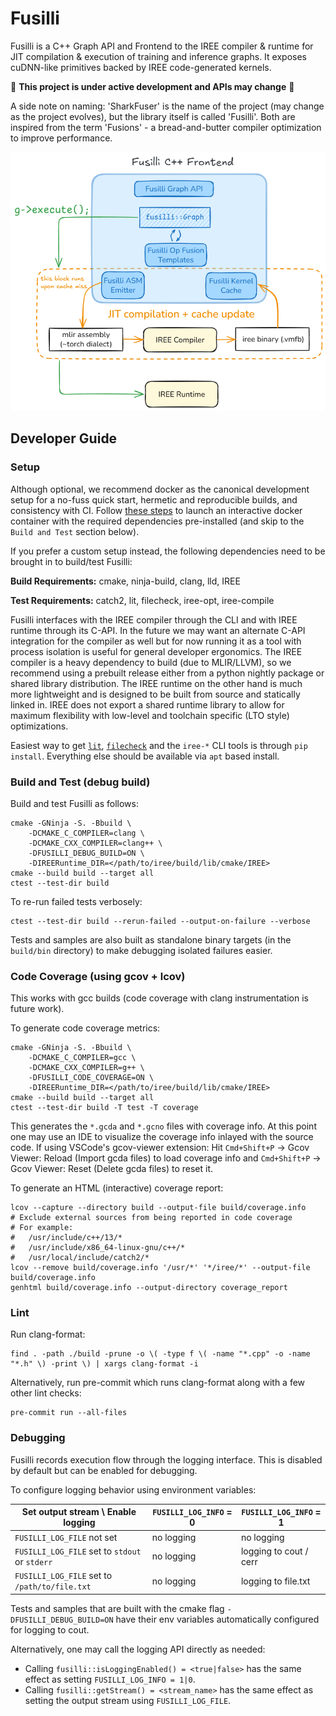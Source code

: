 # Fusilli

Fusilli is a C++ Graph API and Frontend to the IREE compiler & runtime for JIT compilation & execution of training and inference graphs. It exposes cuDNN-like primitives backed by IREE code-generated kernels.

:construction: **This project is under active development and APIs may change** :construction:

A side note on naming: 'SharkFuser' is the name of the project (may change as the project evolves), but the library itself is called 'Fusilli'. Both are inspired from the term 'Fusions' - a bread-and-butter compiler optimization to improve performance.

![Fusilli](docs/fusilli.png)

## Developer Guide

### Setup

Although optional, we recommend docker as the canonical development setup for a no-fuss quick start, hermetic and reproducible builds, and consistency with CI. Follow [these steps](https://github.com/sjain-stanford/docker.git) to launch an interactive docker container with the required dependencies pre-installed (and skip to the `Build and Test` section below).

If you prefer a custom setup instead, the following dependencies need to be brought in to build/test Fusilli:

**Build Requirements:** cmake, ninja-build, clang, lld, IREE

**Test Requirements:** catch2, lit, filecheck, iree-opt, iree-compile

Fusilli interfaces with the IREE compiler through the CLI and with IREE runtime through its C-API. In the future we may want an alternate C-API integration for the compiler as well but for now running it as a tool with process isolation is useful for general developer ergonomics. The IREE compiler is a heavy dependency to build (due to MLIR/LLVM), so we recommend using a prebuilt release either from a python nightly package or shared library distribution. The IREE runtime on the other hand is much more lightweight and is designed to be built from source and statically linked in. IREE does not export a shared runtime library to allow for maximum flexibility with low-level and toolchain specific (LTO style) optimizations.

Easiest way to get [`lit`](https://llvm.org/docs/CommandGuide/lit.html), [`filecheck`](https://github.com/AntonLydike/filecheck) and the `iree-*` CLI tools is through `pip install`. Everything else should be available via `apt` based install.

### Build and Test (debug build)

Build and test Fusilli as follows:
```shell
cmake -GNinja -S. -Bbuild \
    -DCMAKE_C_COMPILER=clang \
    -DCMAKE_CXX_COMPILER=clang++ \
    -DFUSILLI_DEBUG_BUILD=ON \
    -DIREERuntime_DIR=</path/to/iree/build/lib/cmake/IREE>
cmake --build build --target all
ctest --test-dir build
```

To re-run failed tests verbosely:
```shell
ctest --test-dir build --rerun-failed --output-on-failure --verbose
```

Tests and samples are also built as standalone binary targets (in the `build/bin` directory) to make debugging isolated failures easier.

### Code Coverage (using gcov + lcov)

This works with gcc builds (code coverage with clang instrumentation is future work).

To generate code coverage metrics:
```shell
cmake -GNinja -S. -Bbuild \
    -DCMAKE_C_COMPILER=gcc \
    -DCMAKE_CXX_COMPILER=g++ \
    -DFUSILLI_CODE_COVERAGE=ON \
    -DIREERuntime_DIR=</path/to/iree/build/lib/cmake/IREE>
cmake --build build --target all
ctest --test-dir build -T test -T coverage
```

This generates the `*.gcda` and `*.gcno` files with coverage info. At this point one may use an IDE to visualize the coverage info inlayed with the source code. If using VSCode's gcov-viewer extension: Hit `Cmd+Shift+P` -> Gcov Viewer: Reload (Import gcda files) to load coverage info and `Cmd+Shift+P` -> Gcov Viewer: Reset (Delete gcda files) to reset it.

To generate an HTML (interactive) coverage report:
```shell
lcov --capture --directory build --output-file build/coverage.info
# Exclude external sources from being reported in code coverage
# For example:
#   /usr/include/c++/13/*
#   /usr/include/x86_64-linux-gnu/c++/*
#   /usr/local/include/catch2/*
lcov --remove build/coverage.info '/usr/*' '*/iree/*' --output-file build/coverage.info
genhtml build/coverage.info --output-directory coverage_report
```

### Lint

Run clang-format:
```shell
find . -path ./build -prune -o \( -type f \( -name "*.cpp" -o -name "*.h" \) -print \) | xargs clang-format -i
```

Alternatively, run pre-commit which runs clang-format along with a few other lint checks:
```shell
pre-commit run --all-files
```

### Debugging

Fusilli records execution flow through the logging interface. This is disabled by default but can be enabled for debugging.

To configure logging behavior using environment variables:

|   Set output stream \ Enable logging            | `FUSILLI_LOG_INFO` = 0 | `FUSILLI_LOG_INFO` = 1
| ----------------------------------------------- | ---------------------- | ----------------------
| `FUSILLI_LOG_FILE` not set                      | no logging             | no logging
| `FUSILLI_LOG_FILE` set to `stdout` or `stderr`  | no logging             | logging to cout / cerr
| `FUSILLI_LOG_FILE` set to `/path/to/file.txt`   | no logging             | logging to file.txt

Tests and samples that are built with the cmake flag `-DFUSILLI_DEBUG_BUILD=ON` have their env variables automatically configured for logging to cout.

Alternatively, one may call the logging API directly as needed:
- Calling `fusilli::isLoggingEnabled() = <true|false>` has the same effect as setting `FUSILLI_LOG_INFO = 1|0`.
- Calling `fusilli::getStream() = <stream_name>` has the same effect as setting the output stream using `FUSILLI_LOG_FILE`.
